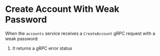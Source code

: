 # Create Account With Weak Password

When the `accounts` service receives a `CreateAccount` gRPC request with a weak password:

1. It returns a gRPC error status
